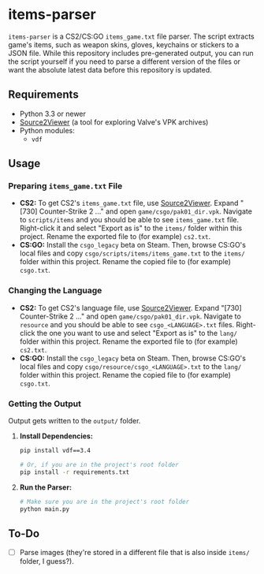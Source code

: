 # items-parser
`items-parser` is a CS2/CS:GO `items_game.txt` file parser. The script extracts game's items, such as weapon skins, gloves, keychains or stickers to a JSON file. While this repository includes pre-generated output, you can run the script yourself if you need to parse a different version of the files or want the absolute latest data before this repository is updated.

## Requirements
- Python 3.3 or newer
- [Source2Viewer](https://valveresourceformat.github.io/) (a tool for exploring Valve's VPK archives)
- Python modules:
  - `vdf`

## Usage
### Preparing `items_game.txt` File
- **CS2:** To get CS2's `items_game.txt` file, use [Source2Viewer](https://valveresourceformat.github.io/). Expand "[730] Counter-Strike 2 ..." and open `game/csgo/pak01_dir.vpk`. Navigate to `scripts/items` and you should be able to see `items_game.txt` file. Right-click it and select "Export as is" to the `items/` folder within this project. Rename the exported file to (for example) `cs2.txt`.
- **CS:GO:** Install the `csgo_legacy` beta on Steam. Then, browse CS:GO's local files and copy `csgo/scripts/items/items_game.txt` to the `items/` folder within this project. Rename the copied file to (for example) `csgo.txt`.

### Changing the Language
- **CS2:** To get CS2's language file, use [Source2Viewer](https://valveresourceformat.github.io/). Expand "[730] Counter-Strike 2 ..." and open `game/csgo/pak01_dir.vpk`. Navigate to `resource` and you should be able to see `csgo_<LANGUAGE>.txt` files. Right-click the one you want to use and select "Export as is" to the `lang/` folder within this project. Rename the exported file to (for example) `cs2.txt`.
- **CS:GO:** Install the `csgo_legacy` beta on Steam. Then, browse CS:GO's local files and copy `csgo/resource/csgo_<LANGUAGE>.txt` to the `lang/` folder within this project. Rename the copied file to (for example) `csgo.txt`.

### Getting the Output
Output gets written to the `output/` folder.

1. **Install Dependencies:**
    ```bash
    pip install vdf==3.4

    # Or, if you are in the project's root folder
    pip install -r requirements.txt
    ```

2. **Run the Parser:**
    ```bash
    # Make sure you are in the project's root folder
    python main.py
    ```

## To-Do
- [ ] Parse images (they're stored in a different file that is also inside `items/` folder, I guess?).